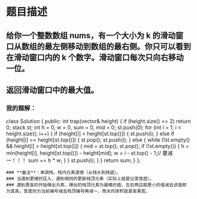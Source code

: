 # 题目描述
## 给你一个整数数组 nums，有一个大小为 k 的滑动窗口从数组的最左侧移动到数组的最右侧。你只可以看到在滑动窗口内的 k 个数字。滑动窗口每次只向右移动一位。
## 返回滑动窗口中的最大值。
### 我的题解：
class Solution {
public:
    int trap(vector<int>& height) {
        if (height.size() <= 2) return 0;
        stack<int> st;
        int h = 0, w = 0, sum = 0, mid = 0;
        st.push(0);
        for (int i = 1; i < height.size(); i++) {
            if (height[i] < height[st.top()]) {
                st.push(i);
            } else if (height[i] == height[st.top()]) {
                st.pop();
                st.push(i);
            } else {
                while (!st.empty() && height[i] > height[st.top()]) {
                    mid = st.top();
                    st.pop();
                    if (!st.empty()) {
                        h = min(height[i], height[st.top()]) - height[mid];
                        w = i - st.top() - 1;// 要减一！！！
                        sum += h * w;
                    }
                }
                st.push(i);
            }
        }
        return sum;
    }
};
```
### **备注**：单调栈，栈内元素递增（从栈头到栈底）。
### 当遇到更矮的压入，遇到相同的更新栈顶元素（实际上就是记录宽度）。
### 遇到更高的开始弹出元素，弹出的栈顶元素为最矮的值，左右两边取更小的值减去该值即为其高，宽度则为当前编号减去栈顶编号再减一，雨水的体积就是高乘宽。